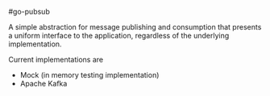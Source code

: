 #go-pubsub

A simple abstraction for message publishing and consumption that presents a uniform interface to the application, regardless of the underlying implementation.

Current implementations are

- Mock (in memory testing implementation)
- Apache Kafka


